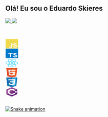 ## Olá! Eu sou o Eduardo Skieres
 <div>
  <a href="https://github.com/EduardoSkieres">
  <img height="180em" src="https://github-readme-stats.vercel.app/api?username=EduardoSkieres&show_icons=true&theme=dracula&include_all_commits=true&count_private=true"/>
  <img height="180em" src="https://github-readme-stats.vercel.app/api/top-langs/?username=EduardoSkieres&layout=compact&langs_count=7&theme=dracula"/>
</div> 
  
   ##
  
  <div style="display: grid; align-itens: center; width: 100%"><br>
  <img align="center" alt="Skieres-Js" height="30" width="40" src="https://raw.githubusercontent.com/devicons/devicon/master/icons/javascript/javascript-plain.svg">
  <img align="center" alt="Skieres-Ts" height="30" width="40" src="https://raw.githubusercontent.com/devicons/devicon/master/icons/typescript/typescript-plain.svg">
  <img align="center" alt="Skieres-React" height="30" width="40" src="https://raw.githubusercontent.com/devicons/devicon/master/icons/react/react-original.svg">
  <img align="center" alt="Skieres-HTML" height="30" width="40" src="https://raw.githubusercontent.com/devicons/devicon/master/icons/html5/html5-original.svg">
  <img align="center" alt="Skieres-CSS" height="30" width="40" src="https://raw.githubusercontent.com/devicons/devicon/master/icons/css3/css3-original.svg">
  <img align="center" alt="Skieres-Csharp" height="30" width="40" src="https://raw.githubusercontent.com/devicons/devicon/master/icons/csharp/csharp-original.svg">
</div>
  
  ##
  
  ![Snake animation](https://github.com/EduardoSkieres/rafaballerini/blob/output/github-contribution-grid-snake.svg)
 
</div>
